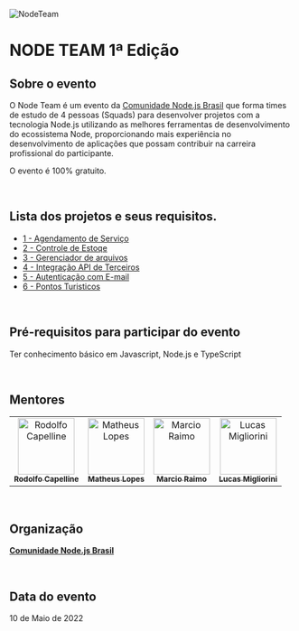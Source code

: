 ![NodeTeam](https://i.imgur.com/OcB0y3X.png)

# NODE TEAM 1ª Edição

## **Sobre o evento**

O Node Team é um evento da [Comunidade Node.js Brasil](https://www.facebook.com/groups/1407602962733165) que forma times de estudo de 4 pessoas (Squads) para desenvolver projetos com a tecnologia Node.js utilizando as melhores ferramentas de desenvolvimento do ecossistema Node, proporcionando mais experiência no desenvolvimento de aplicações que possam contribuir na carreira profissional do participante.

O evento é 100% gratuito.

</br>

## Lista dos projetos e seus requisitos.

- [1 - Agendamento de Serviço](https://github.com/nodejsbrasil/nodeteam/blob/main/projetos/projeto-1.md)
- [2 - Controle de Estoqe](https://github.com/nodejsbrasil/nodeteam/blob/main/projetos/projeto-2.md)
- [3 - Gerenciador de arquivos](https://github.com/nodejsbrasil/nodeteam/blob/main/projetos/projeto-3.md)
- [4 - Integração API de Terceiros](https://github.com/nodejsbrasil/nodeteam/blob/main/projetos/projeto-4.md)
- [5 - Autenticação com E-mail](https://github.com/nodejsbrasil/nodeteam/blob/main/projetos/projeto-5.md)
- [6 - Pontos Turisticos](https://github.com/nodejsbrasil/nodeteam/blob/main/projetos/projeto-6.md)

</br>

## Pré-requisitos para participar do evento

Ter conhecimento básico em Javascript, Node.js e TypeScript

</br>

## Mentores

<table>
  <tr>
    <td align="center">
      <a href="https://github.com/dorfo-dev" target="_blank">
        <img style="border-radius: 0px;" src="https://avatars.githubusercontent.com/u/9588535?v=4" width="100px;" alt="Rodolfo Capelline"/>
        <br />
        <sub>
          <b>Rodolfo Capelline</b>
        </sub> 
      </a>
    </td>
    <td align="center">
      <a href="https://github.com/inolopesm" target="_blank">
        <img style="border-radius: 0px;" src="https://avatars.githubusercontent.com/u/55152059?v=4" width="100px;" alt="Matheus Lopes"/>
        <br />
        <sub>
          <b>Matheus Lopes</b>
        </sub> 
      </a>
    </td>
    <td align="center">
      <a href="https://github.com/MarcioRaimo" target="_blank">
        <img style="border-radius: 0px;" src="https://avatars.githubusercontent.com/u/12610837?v=4" width="100px;" alt="Marcio Raimo"/>
        <br />
        <sub>
          <b>Marcio Raimo</b>
        </sub> 
      </a>
    </td>
    <td align="center">
      <a href="https://github.com/migh1" target="_blank">
        <img style="border-radius: 0px;" src="https://avatars.githubusercontent.com/u/19498592?v=4" width="100px;" alt="Lucas Migliorini"/>
        <br />
        <sub>
          <b>Lucas Migliorini</b>
        </sub> 
      </a>
    </td>
  </tr>
</table>

</br>

## Organização

[**Comunidade Node.js Brasil**](https://www.facebook.com/groups/1407602962733165)

</br>

## Data do evento

10 de Maio de 2022